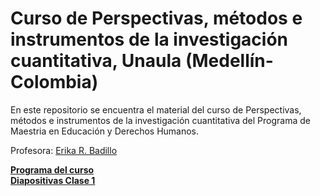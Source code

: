 # Curso de Perspectivas, métodos e instrumentos de la investigación cuantitativa, Unaula (Medellín-Colombia)
En este repositorio se encuentra el material del curso de Perspectivas, métodos e instrumentos de la investigación cuantitativa del Programa de Maestria en Educación y Derechos Humanos.

Profesora: [Erika R. Badillo](https://ebadilloe.github.io)

[**Programa del curso**](https://ebadilloe.github.io/MEDH/Programa.pdf)<br>
[**Diapositivas Clase 1**](https://ebadilloe.github.io/MEDH/Clase1.pdf)
